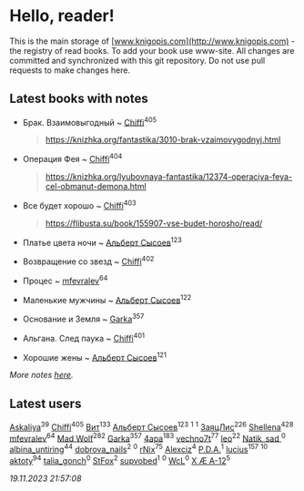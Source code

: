 # Hello, reader!
This is the main storage of [www.knigopis.com](http://www.knigopis.com) - the registry of read books.
To add your book use www-site. All changes are committed and synchronized with this git repository.
Do not use pull requests to make changes here.


## Latest books with notes
* Брак. Взаимовыгодный ~ [Chiffi](users/105/105831994080785626680-google)<sup>405</sup>
    > https://knizhka.org/fantastika/3010-brak-vzaimovygodnyj.html

* Операция Фея ~ [Chiffi](users/105/105831994080785626680-google)<sup>404</sup>
    > https://knizhka.org/lyubovnaya-fantastika/12374-operaciya-feya-cel-obmanut-demona.html

* Все будет хорошо ~ [Chiffi](users/105/105831994080785626680-google)<sup>403</sup>
    > https://flibusta.su/book/155907-vse-budet-horosho/read/

* Платье цвета ночи ~ [Альберт Сысоев](users/474/47446642-vkontakte)<sup>123</sup>

* Возвращение со звезд ~ [Chiffi](users/105/105831994080785626680-google)<sup>402</sup>

* Процес ~ [mfevralev](users/140/140966150-vkontakte)<sup>64</sup>

* Маленькие мужчины ~ [Альберт Сысоев](users/474/47446642-vkontakte)<sup>122</sup>

* Основание и Земля ~ [Garka](users/115/115753719718250012620-google)<sup>357</sup>

* Альгана. След паука ~ [Chiffi](users/105/105831994080785626680-google)<sup>401</sup>

* Хорошие жены ~ [Альберт Сысоев](users/474/47446642-vkontakte)<sup>121</sup>


_More notes [here](latest_books_with_notes.md)._


## Latest users
[Askaliya](users/326/326783541-vkontakte)<sup>39</sup> 
[Chiffi](users/105/105831994080785626680-google)<sup>405</sup> 
[Вит](users/300/300273923-vkontakte)<sup>133</sup> 
[Альберт Сысоев](users/474/47446642-vkontakte)<sup>123</sup> 
[](users/115/115095777313809768381-google)<sup>1</sup> 
[](users/105/105803270930838059244-google)<sup>1</sup> 
[ЗаяцЛис](users/112/112388384595246311466-google)<sup>226</sup> 
[Shellena](users/134/13413591548892934957-mailru)<sup>428</sup> 
[mfevralev](users/140/140966150-vkontakte)<sup>64</sup> 
[Mad Wolf](users/947/94738840-vkontakte)<sup>282</sup> 
[Garka](users/115/115753719718250012620-google)<sup>357</sup> 
[4apa](users/117/117392596378069249667-google)<sup>183</sup> 
[vechno7t](users/102/102483077884312127500-google)<sup>77</sup> 
[leo](users/106/106915386474260202605-google)<sup>22</sup> 
[Natik_sad ](users/108/108898237485217151983-google)<sup>0</sup> 
[albina_untiring](users/257/2579695-vkontakte)<sup>44</sup> 
[dobrova_nails](users/606/6069210-vkontakte)<sup>2</sup> 
[](users/112/112239748706900948406-google)<sup>0</sup> 
[rNix](users/227/22742452-yandex)<sup>75</sup> 
[Alexciz](users/104/104402554069177138887-google)<sup>4</sup> 
[P.D.A.](users/101/101885615006241630614-google)<sup>1</sup> 
[lucius](users/838/83820536-yandex)<sup>157</sup> 
[](users/101/101368518035734751027-google)<sup>10</sup> 
[aktoty](users/275/275766107-vkontakte)<sup>94</sup> 
[talia_gonch](users/116/116727437007720956503-google)<sup>0</sup> 
[StFox](users/108/10824953-yandex)<sup>2</sup> 
[supvobed](users/111/111120684537115120803-google)<sup>1</sup> 
[](users/108/108689900996785507657-google)<sup>0</sup> 
[WcL](users/106/106758454733805717947-google)<sup>0</sup> 
[X Æ A-12](users/115/115609550904757194526-google)<sup>5</sup> 


_19.11.2023 21:57:08_
